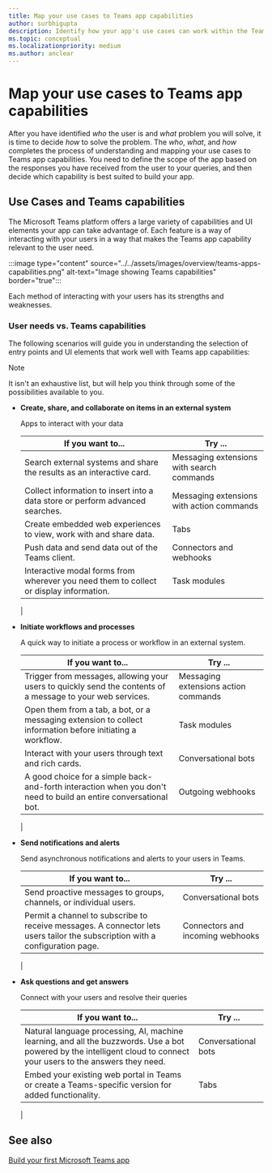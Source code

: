 ```yaml
---
title: Map your use cases to Teams app capabilities
author: surbhigupta
description: Identify how your app's use cases can work within the Teams experience.
ms.topic: conceptual
ms.localizationpriority: medium
ms.author: anclear
---
```

# Map your use cases to Teams app capabilities

After you have identified *who* the user is and *what* problem you will solve, it is time to decide *how* to solve the problem. The *who*, *what*, and *how* completes the process of understanding and mapping your use cases to Teams app capabilities. You need to define the scope of the app based on the responses you have received from the user to your queries, and then decide which capability is best suited to build your app.

## Use Cases and Teams capabilities

The Microsoft Teams platform offers a large variety of capabilities and UI elements your app can take advantage of. Each feature is a way of interacting with your users in a way that makes the Teams app capability relevant to the user need.

:::image type="content" source="../../assets/images/overview/teams-apps-capabilities.png" alt-text="Image showing Teams capabilities" border="true":::

Each method of interacting with your users has its strengths and weaknesses.

### User needs vs. Teams capabilities  

The following scenarios will guide you in understanding the selection of entry points and UI elements that work well with Teams app capabilities:

> [!NOTE]
> It isn't an exhaustive list, but will help you think through some of the possibilities available to you.

- **Create, share, and collaborate on items in an external system**

    Apps to interact with your data

    | **If you want to...** | **Try ...** |
    | --- | --- |
    | Search external systems and share the results as an interactive card. | Messaging extensions with search commands |
    | Collect information to insert into a data store or perform advanced searches. | Messaging extensions with action commands |
    | Create embedded web experiences to view, work with and share data. | Tabs |
    | Push data and send data out of the Teams client. | Connectors and webhooks|
    | Interactive modal forms from wherever you need them to collect or display information. | Task modules |
    |

- **Initiate workflows and processes**

    A quick way to initiate a process or workflow in an external system.

    | **If you want to...** | **Try ...** |
    | --- | --- |
    | Trigger from messages, allowing your users to quickly send the contents of a message to your web services. | Messaging extensions action commands |
    | Open them from a tab, a bot, or a messaging extension to collect information before initiating a workflow. | Task modules |
    | Interact with your users through text and rich cards. | Conversational bots |
    | A good choice for a simple back-and-forth interaction when you don't need to build an entire conversational bot. |  Outgoing webhooks |
    |

- **Send notifications and alerts**

    Send asynchronous notifications and alerts to your users in Teams.
    
    | **If you want to...** | **Try ...** |
    | --- | --- |
    | Send proactive messages to groups, channels, or individual users. | Conversational bots |
    | Permit a channel to subscribe to receive messages. A connector lets users tailor the subscription with a configuration page. | Connectors and incoming webhooks |
    |

- **Ask questions and get answers**

    Connect with your users and resolve their queries
    
    | **If you want to...** | **Try ...** |
    | --- | --- |
    | Natural language processing, AI, machine learning, and all the buzzwords. Use a bot powered by the intelligent cloud to connect your users to the answers they need. | Conversational bots |
    | Embed your existing web portal in Teams or create a Teams-specific version for added functionality. | Tabs |
    |

## See also

[Build your first Microsoft Teams app](../../get-started/get-started-overview.md)
